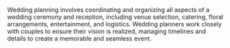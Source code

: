 Wedding planning involves coordinating and organizing all aspects of a wedding ceremony and reception, including venue selection, catering, floral arrangements, entertainment, and logistics. Wedding planners work closely with couples to ensure their vision is realized, managing timelines and details to create a memorable and seamless event.
